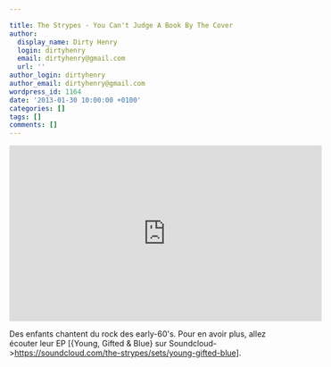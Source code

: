 ```yaml
---

title: The Strypes - You Can't Judge A Book By The Cover
author:
  display_name: Dirty Henry
  login: dirtyhenry
  email: dirtyhenry@gmail.com
  url: ''
author_login: dirtyhenry
author_email: dirtyhenry@gmail.com
wordpress_id: 1164
date: '2013-01-30 10:00:00 +0100'
categories: []
tags: []
comments: []
---
```

<iframe width="560" height="315" src="http://www.youtube.com/embed/cWT382YAerw" frameborder="0" allowfullscreen></iframe>

Des enfants chantent du rock des early-60's. Pour en avoir plus, allez écouter leur EP [{Young, Gifted & Blue} sur Soundcloud->https://soundcloud.com/the-strypes/sets/young-gifted-blue].

